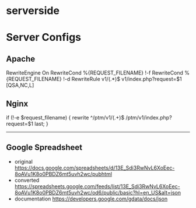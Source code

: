 serverside
==========

# Server Configs

## Apache

<IfModule mod_rewrite.c>
RewriteEngine On
RewriteCond %{REQUEST_FILENAME} !-f
RewriteCond %{REQUEST_FILENAME} !-d
RewriteRule v1/(.*)$ v1/index.php?request=$1 [QSA,NC,L]
</IfModule>

## Nginx

if (!-e $request_filename) {
  rewrite ^\/ptm\/v1\/(.+)$ /ptm/v1/index.php?request=$1 last;
}

---

## Google Spreadsheet

* original https://docs.google.com/spreadsheets/d/13E_Sdi3RwNvL6XoEec-8oAVu1K8o0PBDZ6mt5uvh2wc/pubhtml
* converted https://spreadsheets.google.com/feeds/list/13E_Sdi3RwNvL6XoEec-8oAVu1K8o0PBDZ6mt5uvh2wc/od6/public/basic?hl=en_US&alt=json
* documentation https://developers.google.com/gdata/docs/json


